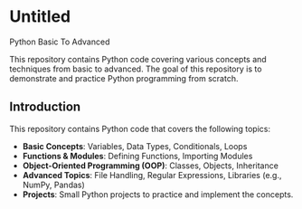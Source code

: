 # Untitled

Python Basic To Advanced

This repository contains Python code covering various concepts and techniques from basic to advanced. The goal of this repository is to demonstrate and practice Python programming from scratch.

## Introduction

This repository contains Python code that covers the following topics:

- **Basic Concepts**: Variables, Data Types, Conditionals, Loops
- **Functions & Modules**: Defining Functions, Importing Modules
- **Object-Oriented Programming (OOP)**: Classes, Objects, Inheritance
- **Advanced Topics**: File Handling, Regular Expressions, Libraries (e.g., NumPy, Pandas)
- **Projects**: Small Python projects to practice and implement the concepts.